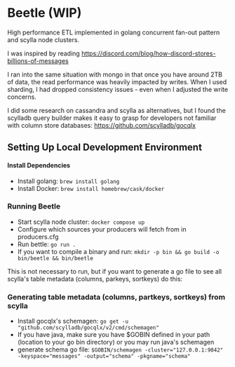 Beetle (WIP)
===================

High performance ETL implemented in golang concurrent fan-out pattern and scylla node clusters.

I was inspired by reading https://discord.com/blog/how-discord-stores-billions-of-messages

I ran into the same situation with mongo in that once you have around 2TB of data, the read performance was heavily impacted by writes. When I used sharding, I had dropped consistency issues - even when I adjusted the write concerns.

I did some research on cassandra and scylla as alternatives, but I found the scylladb query builder makes it easy to grasp for developers not familiar with column store databases: https://github.com/scylladb/gocqlx

## Setting Up Local Development Environment

#### Install Dependencies
* Install golang: `brew install golang`
* Install Docker: `brew install homebrew/cask/docker`

### Running Beetle
* Start scylla node cluster: `docker compose up`
* Configure which sources your producers will fetch from in producers.cfg
* Run bettle: `go run .`
* If you want to compile a binary and run: `mkdir -p bin && go build -o bin/beetle && bin/beetle`

This is not necessary to run, but if you want to generate a go file to see all scylla's table metadata (columns, parkeys, sortkeys) do this:
### Generating table metadata (columns, partkeys, sortkeys) from scylla
* Install gocqlx's schemagen: `go get -u "github.com/scylladb/gocqlx/v2/cmd/schemagen"`
* If you have java, make sure you have $GOBIN defined in your path (location to your go bin directory) or you may run java's schemagen
* generate schema go file: `$GOBIN/schemagen -cluster="127.0.0.1:9042" -keyspace="messages" -output="schema" -pkgname="schema"`